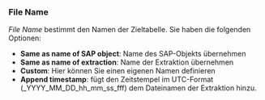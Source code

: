 
### File Name

*File Name* bestimmt den Namen der Zieltabelle. Sie haben die folgenden Optionen:

- **Same as name of SAP object**: Name des SAP-Objekts übernehmen
- **Same as name of extraction**: Name der Extraktion übernehmen
- **Custom**: Hier können Sie einen eigenen Namen definieren  
- **Append timestamp**: fügt den Zeitstempel im UTC-Format (_YYYY_MM_DD_hh_mm_ss_fff) dem Dateinamen der Extraktion hinzu.